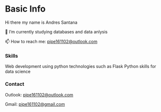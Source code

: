 # Basic Info
Hi there my name is Andres Santana

🔭 I’m currently studying databases and data anlysis

📫 How to reach me: pipe161102@outlook.com
### Skills
Web development using python technologies such as Flask
Python skills for data science
### Contact
Outlook: pipe161102@outlook.com

Gmail: pipe161102@gmail.com
<!---
shewart16/shewart16 is a ✨ special ✨ repository because its `README.md` (this file) appears on your GitHub profile.
You can click the Preview link to take a look at your changes.
--->
